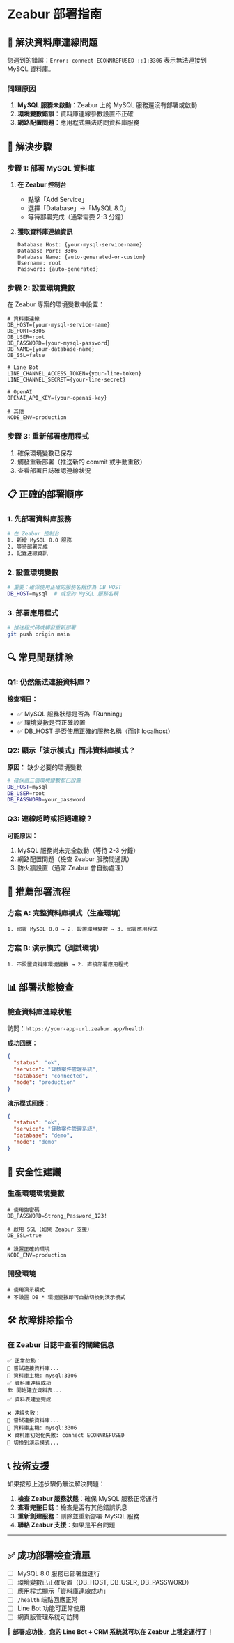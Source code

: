 # Zeabur 部署指南

## 🚨 解決資料庫連線問題

您遇到的錯誤：`Error: connect ECONNREFUSED ::1:3306` 表示無法連接到 MySQL 資料庫。

### 問題原因
1. **MySQL 服務未啟動**：Zeabur 上的 MySQL 服務還沒有部署或啟動
2. **環境變數錯誤**：資料庫連線參數設置不正確
3. **網路配置問題**：應用程式無法訪問資料庫服務

## 🔧 解決步驟

### 步驟 1: 部署 MySQL 資料庫

1. **在 Zeabur 控制台**
   - 點擊「Add Service」
   - 選擇「Database」→「MySQL 8.0」
   - 等待部署完成（通常需要 2-3 分鐘）

2. **獲取資料庫連線資訊**
   ```
   Database Host: {your-mysql-service-name}
   Database Port: 3306
   Database Name: {auto-generated-or-custom}
   Username: root
   Password: {auto-generated}
   ```

### 步驟 2: 設置環境變數

在 Zeabur 專案的環境變數中設置：

```env
# 資料庫連線
DB_HOST={your-mysql-service-name}
DB_PORT=3306
DB_USER=root
DB_PASSWORD={your-mysql-password}
DB_NAME={your-database-name}
DB_SSL=false

# Line Bot
LINE_CHANNEL_ACCESS_TOKEN={your-line-token}
LINE_CHANNEL_SECRET={your-line-secret}

# OpenAI
OPENAI_API_KEY={your-openai-key}

# 其他
NODE_ENV=production
```

### 步驟 3: 重新部署應用程式

1. 確保環境變數已保存
2. 觸發重新部署（推送新的 commit 或手動重啟）
3. 查看部署日誌確認連線狀況

## 📋 正確的部署順序

### 1. 先部署資料庫服務
```bash
# 在 Zeabur 控制台
1. 新增 MySQL 8.0 服務
2. 等待部署完成
3. 記錄連線資訊
```

### 2. 設置環境變數
```bash
# 重要：確保使用正確的服務名稱作為 DB_HOST
DB_HOST=mysql  # 或您的 MySQL 服務名稱
```

### 3. 部署應用程式
```bash
# 推送程式碼或觸發重新部署
git push origin main
```

## 🔍 常見問題排除

### Q1: 仍然無法連接資料庫？
**檢查項目：**
- ✅ MySQL 服務狀態是否為「Running」
- ✅ 環境變數是否正確設置
- ✅ DB_HOST 是否使用正確的服務名稱（而非 localhost）

### Q2: 顯示「演示模式」而非資料庫模式？
**原因：** 缺少必要的環境變數
```bash
# 確保這三個環境變數都已設置
DB_HOST=mysql
DB_USER=root
DB_PASSWORD=your_password
```

### Q3: 連線超時或拒絕連線？
**可能原因：**
1. MySQL 服務尚未完全啟動（等待 2-3 分鐘）
2. 網路配置問題（檢查 Zeabur 服務間通訊）
3. 防火牆設置（通常 Zeabur 會自動處理）

## 🚀 推薦部署流程

### 方案 A: 完整資料庫模式（生產環境）
```
1. 部署 MySQL 8.0 → 2. 設置環境變數 → 3. 部署應用程式
```

### 方案 B: 演示模式（測試環境）
```
1. 不設置資料庫環境變數 → 2. 直接部署應用程式
```

## 📊 部署狀態檢查

### 檢查資料庫連線狀態
訪問：`https://your-app-url.zeabur.app/health`

**成功回應：**
```json
{
  "status": "ok",
  "service": "貸款案件管理系統",
  "database": "connected",
  "mode": "production"
}
```

**演示模式回應：**
```json
{
  "status": "ok",
  "service": "貸款案件管理系統",
  "database": "demo",
  "mode": "demo"
}
```

## 🔐 安全性建議

### 生產環境環境變數
```env
# 使用強密碼
DB_PASSWORD=Strong_Password_123!

# 啟用 SSL（如果 Zeabur 支援）
DB_SSL=true

# 設置正確的環境
NODE_ENV=production
```

### 開發環境
```env
# 使用演示模式
# 不設置 DB_* 環境變數即可自動切換到演示模式
```

## 🛠️ 故障排除指令

### 在 Zeabur 日誌中查看的關鍵信息
```
✅ 正常啟動：
🔗 嘗試連接資料庫...
📍 資料庫主機: mysql:3306
✅ 資料庫連線成功
🏗️ 開始建立資料表...
✅ 資料表建立完成

❌ 連線失敗：
🔗 嘗試連接資料庫...
📍 資料庫主機: mysql:3306
❌ 資料庫初始化失敗: connect ECONNREFUSED
🔄 切換到演示模式...
```

## 📞 技術支援

如果按照上述步驟仍無法解決問題：

1. **檢查 Zeabur 服務狀態**：確保 MySQL 服務正常運行
2. **查看完整日誌**：檢查是否有其他錯誤訊息
3. **重新創建服務**：刪除並重新部署 MySQL 服務
4. **聯絡 Zeabur 支援**：如果是平台問題

---

## ✅ 成功部署檢查清單

- [ ] MySQL 8.0 服務已部署並運行
- [ ] 環境變數已正確設置（DB_HOST, DB_USER, DB_PASSWORD）
- [ ] 應用程式顯示「資料庫連線成功」
- [ ] `/health` 端點回應正常
- [ ] Line Bot 功能可正常使用
- [ ] 網頁版管理系統可訪問

**🎉 部署成功後，您的 Line Bot + CRM 系統就可以在 Zeabur 上穩定運行了！** 